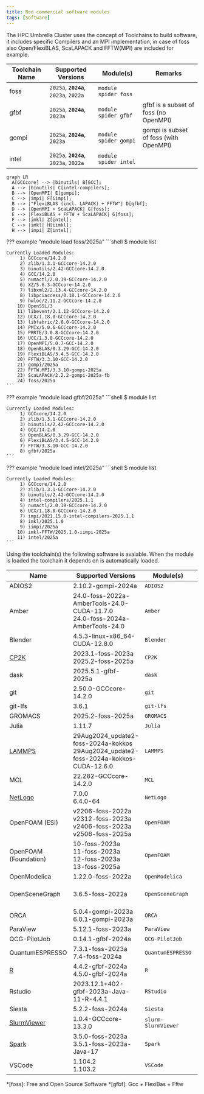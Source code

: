```yaml
---
title: Non commercial software modules
tags: [Software]
---
```


The HPC Umbrella Cluster uses the concept of Toolchains to build software, it includes specific Compilers and an MPI
implementation, in case of foss also Open/FlexiBLAS, ScaLAPACK and FFTW(MPI) are included for example.   

| Toolchain Name | Supported Versions            | Module(s)             | Remarks                               |
|----------------|-------------------------------|-----------------------|---------------------------------------|
| foss           | `2025a`, **`2024a`**, `2023a`, `2022a` | `module spider foss`  |                                       |
| gfbf           | `2025a`, **`2024a`**, `2023a`  | `module spider gfbf`  | gfbf is a subset of foss (no OpenMPI) |
| gompi          | `2025a`, **`2024a`**, `2023a`  | `module spider gompi`  | gompi is subset of foss (with OpenMPI) | 
| intel          | `2025a`, **`2024a`**, `2023a`, `2022a` | `module spider intel` |                                       |

``` mermaid
graph LR
  A[GCCcore] --> |binutils| B[GCC];
  A --> |binutils| C[intel-compilers];
  B --> |OpenMPI| E[gompi];
  C --> |impi| F[iimpi];
  B --> |"FlexiBLAS (incl. LAPACK) + FFTW"| D[gfbf];
  D --> |OpenMPI + ScaLAPACK| G[foss];
  E --> |FlexiBLAS + FFTW + ScaLAPACK| G[foss];
  F --> |imkl| Z[intel];
  C --> |imkl| H[iimkl];
  H --> |impi| Z[intel];
```

??? example "module load foss/2025a"
    ```shell
    $ module list

    Currently Loaded Modules:
         1) GCCcore/14.2.0
         2) zlib/1.3.1-GCCcore-14.2.0
         3) binutils/2.42-GCCcore-14.2.0
         4) GCC/14.2.0
         5) numactl/2.0.19-GCCcore-14.2.0
         6) XZ/5.6.3-GCCcore-14.2.0
         7) libxml2/2.13.4-GCCcore-14.2.0
         8) libpciaccess/0.18.1-GCCcore-14.2.0
         9) hwloc/2.11.2-GCCcore-14.2.0
        10) OpenSSL/3
        11) libevent/2.1.12-GCCcore-14.2.0
        12) UCX/1.18.0-GCCcore-14.2.0
        13) libfabric/2.0.0-GCCcore-14.2.0
        14) PMIx/5.0.6-GCCcore-14.2.0
        15) PRRTE/3.0.8-GCCcore-14.2.0
        16) UCC/1.3.0-GCCcore-14.2.0
        17) OpenMPI/5.0.7-GCC-14.2.0
        18) OpenBLAS/0.3.29-GCC-14.2.0
        19) FlexiBLAS/3.4.5-GCC-14.2.0
        20) FFTW/3.3.10-GCC-14.2.0
        21) gompi/2025a
        22) FFTW.MPI/3.3.10-gompi-2025a
        23) ScaLAPACK/2.2.2-gompi-2025a-fb
        24) foss/2025a
    ```

??? example "module load gfbf/2025a"
    ```shell
    $ module list

    Currently Loaded Modules:
         1) GCCcore/14.2.0
         2) zlib/1.3.1-GCCcore-14.2.0
         3) binutils/2.42-GCCcore-14.2.0
         4) GCC/14.2.0
         5) OpenBLAS/0.3.29-GCC-14.2.0
         6) FlexiBLAS/3.4.5-GCC-14.2.0
         7) FFTW/3.3.10-GCC-14.2.0
         8) gfbf/2025a
    ```

??? example "module load intel/2025a"
    ```shell
    $ module list

    Currently Loaded Modules:
         1) GCCcore/14.2.0
         2) zlib/1.3.1-GCCcore-14.2.0
         3) binutils/2.42-GCCcore-14.2.0
         4) intel-compilers/2025.1.1
         5) numactl/2.0.19-GCCcore-14.2.0
         6) UCX/1.18.0-GCCcore-14.2.0
         7) impi/2021.15.0-intel-compilers-2025.1.1
         8) imkl/2025.1.0
         9) iimpi/2025a
        10) imkl-FFTW/2025.1.0-iimpi-2025a
        11) intel/2025a
    ```

Using the toolchain(s) the following software is avaiable. When the module is loaded the toolchain it depends on is automatically loaded.

| Name                                        | Supported Versions                                                                   | Module(s)           | https://hpc.tue.nl          |
|---------------------------------------------|--------------------------------------------------------------------------------------|---------------------|-----------------------------|
| ADIOS2                                      | 2.10.2-gompi-2024a                                                                   | `ADIOS2`            |                             |
| Amber                                       | 24.0-foss-2022a-AmberTools-24.0-CUDA-11.7.0<br>24.0-foss-2024a-AmberTools-24.0       | `Amber`             |                             |
| Blender                                     | 4.5.3-linux-x86_64-CUDA-12.8.0                                                       | `Blender`           | Yes                         |
| [CP2K](recipes/cp2k.md)                     | 2023.1-foss-2023a<br>2025.2-foss-2025a                                               | `CP2K`              |                             |
| dask                                        | 2025.5.1-gfbf-2025a                                                                  | `dask`              |                             |
| git                                         | 2.50.0-GCCcore-14.2.0                                                                | `git`               |                             |
| git-lfs                                     | 3.6.1                                                                                | `git-lfs`           |                             |
| GROMACS                                     | 2025.2-foss-2025a                                                                    | `GROMACS`           |                             |
| Julia                                       | 1.11.7                                                                               | `Julia`             | Yes via Pluto               |
| [LAMMPS](recipes/lammps.md)                 | 29Aug2024_update2-foss-2024a-kokkos<br>29Aug2024_update2-foss-2024a-kokkos-CUDA-12.6.0                                                  | `LAMMPS`            |                             |
| MCL                                         | 22.282-GCCcore-14.2.0                                                                | `MCL`               |                             |
| [NetLogo](recipes/netlogo.md)               | 7.0.0<br>6.4.0-64                                                                    | `NetLogo`           | Yes                         |
| OpenFOAM (ESI)                              | v2206-foss-2022a<br>v2312-foss-2023a<br>v2406-foss-2023a<br>v2506-foss-2025a         | `OpenFOAM`          |                             |
| OpenFOAM (Foundation)                       | 10-foss-2023a<br>11-foss-2023a<br>12-foss-2023a<br>13-foss-2025a                     | `OpenFOAM`          |                             |
| OpenModelica                                | 1.22.0-foss-2022a                                                                    | `OpenModelica`      |                             |
| OpenSceneGraph                              | 3.6.5-foss-2022a                                                                     | `OpenSceneGraph`    | Yes via Interactive Desktop |
| ORCA                                        | 5.0.4-gompi-2023a<br>6.0.1-gompi-2023a                                               | `ORCA`              |                             |
| ParaView                                    | 5.12.1-foss-2023a                                                                    | `ParaView`          | Yes                         |
| QCG-PilotJob                                | 0.14.1-gfbf-2024a                                                                    | `QCG-PilotJob`      |                             |
| QuantumESPRESSO                             | 7.3.1-foss-2023a<br>7.4-foss-2024a                                                   | `QuantumESPRESSO`   |                             |
| [R](recipes/r.md)                           | 4.4.2-gfbf-2024a<br>4.5.0-gfbf-2024a                                                 | `R`                 | Yes via Rstudio             |
| Rstudio                                     | 2023.12.1+402-gfbf-2023a-Java-11-R-4.4.1                                             | `RStudio`           | Yes                         |
| Siesta                                      | 5.2.2-foss-2024a                                                                     | `Siesta`            |                             |
| [SlurmViewer](../steps/jobs/slurmviewer.md) | 1.0.4-GCCcore-13.3.0                                                                 | `slurm-SlurmViewer` |                             |
| [Spark](recipes/spark.md)                   | 3.5.0-foss-2023a<br>3.5.1-foss-2023a-Java-17                                         | `Spark`             |                             |
| VSCode                                      | 1.104.2<br>1.103.2                                                                     | `VSCode`            | Yes via CodeServer          |

*[foss]: Free and Open Source Software
*[gfbf]: Gcc + FlexiBas + Fftw
